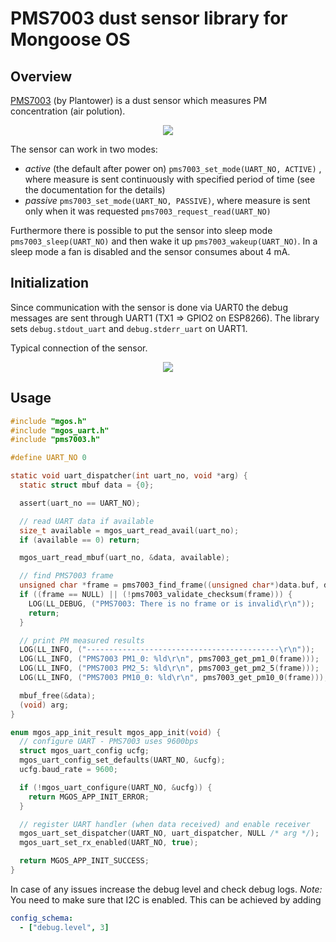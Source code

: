 # PMS7003 dust sensor library for Mongoose OS

## Overview

[PMS7003](https://botland.com.pl/index.php?controller=attachment&id_attachment=2182) (by Plantower) is a dust sensor which measures PM concentration (air polution).

<p align="center">
  <img src="https://s3-eu-west-1.amazonaws.com/github-an/pms7003.jpg">
</p>

The sensor can work in two modes:
- *active* (the default after power on) `pms7003_set_mode(UART_NO, ACTIVE)` , where measure is sent continuously with specified period of time (see the documentation for the details)
- *passive* `pms7003_set_mode(UART_NO, PASSIVE)`, where measure is sent only when it was requested `pms7003_request_read(UART_NO)`

Furthermore there is possible to put the sensor into sleep mode `pms7003_sleep(UART_NO)` and then wake it up `pms7003_wakeup(UART_NO)`. In a sleep mode a fan is disabled and the sensor consumes about 4 mA.

## Initialization

Since communication with the sensor is done via UART0 the debug messages are sent through UART1 (TX1 => GPIO2 on ESP8266). The library sets `debug.stdout_uart` and `debug.stderr_uart` on UART1.

Typical connection of the sensor.

<p align="center">
  <img src="https://s3-eu-west-1.amazonaws.com/github-an/pms7003_connection.png">
</p>

## Usage

```c
#include "mgos.h"
#include "mgos_uart.h"
#include "pms7003.h"

#define UART_NO 0

static void uart_dispatcher(int uart_no, void *arg) {
  static struct mbuf data = {0};

  assert(uart_no == UART_NO);

  // read UART data if available
  size_t available = mgos_uart_read_avail(uart_no);
  if (available == 0) return;

  mgos_uart_read_mbuf(uart_no, &data, available);

  // find PMS7003 frame 
  unsigned char *frame = pms7003_find_frame((unsigned char*)data.buf, data.len);
  if ((frame == NULL) || (!pms7003_validate_checksum(frame))) {
    LOG(LL_DEBUG, ("PMS7003: There is no frame or is invalid\r\n"));
    return;
  }

  // print PM measured results
  LOG(LL_INFO, ("-------------------------------------------\r\n"));
  LOG(LL_INFO, ("PMS7003 PM1_0: %ld\r\n", pms7003_get_pm1_0(frame)));
  LOG(LL_INFO, ("PMS7003 PM2_5: %ld\r\n", pms7003_get_pm2_5(frame)));
  LOG(LL_INFO, ("PMS7003 PM10_0: %ld\r\n", pms7003_get_pm10_0(frame)));

  mbuf_free(&data);
  (void) arg;
}

enum mgos_app_init_result mgos_app_init(void) {
  // configure UART - PMS7003 uses 9600bps
  struct mgos_uart_config ucfg;
  mgos_uart_config_set_defaults(UART_NO, &ucfg);
  ucfg.baud_rate = 9600;

  if (!mgos_uart_configure(UART_NO, &ucfg)) {
    return MGOS_APP_INIT_ERROR;
  }

  // register UART handler (when data received) and enable receiver
  mgos_uart_set_dispatcher(UART_NO, uart_dispatcher, NULL /* arg */);
  mgos_uart_set_rx_enabled(UART_NO, true);

  return MGOS_APP_INIT_SUCCESS;
}
```

In case of any issues increase the debug level and check debug logs.
_Note:_ You need to make sure that I2C is enabled. This can be achieved by adding
```yaml
config_schema:
  - ["debug.level", 3]
```

